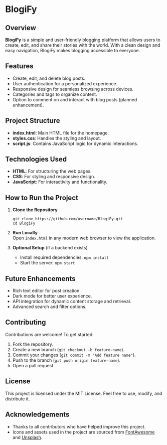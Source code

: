 

# BlogiFy

## Overview
**BlogiFy** is a simple and user-friendly blogging platform that allows users to create, edit, and share their stories with the world. With a clean design and easy navigation, BlogiFy makes blogging accessible to everyone.

## Features
- Create, edit, and delete blog posts.
- User authentication for a personalized experience.
- Responsive design for seamless browsing across devices.
- Categories and tags to organize content.
- Option to comment on and interact with blog posts (planned enhancement).

## Project Structure
- **index.html**: Main HTML file for the homepage.
- **styles.css**: Handles the styling and layout.
- **script.js**: Contains JavaScript logic for dynamic interactions.

## Technologies Used
- **HTML**: For structuring the web pages.
- **CSS**: For styling and responsive design.
- **JavaScript**: For interactivity and functionality.

## How to Run the Project
1. **Clone the Repository**  
   ```
   git clone https://github.com/username/BlogiFy.git
   cd BlogiFy
   ```

2. **Run Locally**  
   Open `index.html` in any modern web browser to view the application.

3. **Optional Setup** (if a backend exists)  
   - Install required dependencies: `npm install`  
   - Start the server: `npm start`

## Future Enhancements
- Rich text editor for post creation.
- Dark mode for better user experience.
- API integration for dynamic content storage and retrieval.
- Advanced search and filter options.

## Contributing
Contributions are welcome! To get started:  
1. Fork the repository.  
2. Create a new branch (`git checkout -b feature-name`).  
3. Commit your changes (`git commit -m "Add feature name"`).  
4. Push to the branch (`git push origin feature-name`).  
5. Open a pull request.  



## License
This project is licensed under the MIT License. Feel free to use, modify, and distribute it.

## Acknowledgements
- Thanks to all contributors who have helped improve this project.
- Icons and assets used in the project are sourced from [FontAwesome](https://fontawesome.com/) and [Unsplash](https://unsplash.com/).
